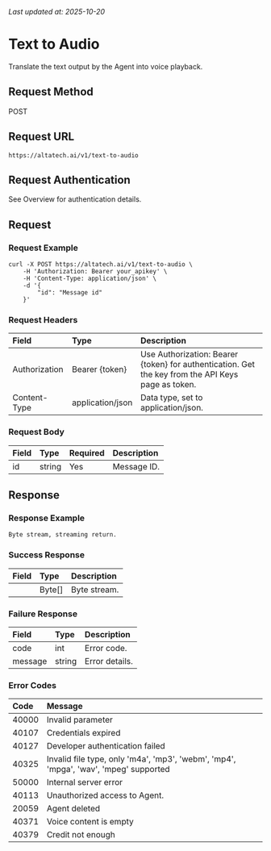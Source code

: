 _Last updated at: 2025-10-20_

# **Text to Audio**

Translate the text output by the Agent into voice playback.

## **Request Method**

POST

## **Request URL**

`https://altatech.ai/v1/text-to-audio`

## **Request Authentication**

See Overview for authentication details.

## **Request**

### **Request Example**

```
curl -X POST https://altatech.ai/v1/text-to-audio \ 
	-H 'Authorization: Bearer your_apikey' \ 
	-H 'Content-Type: application/json' \ 
	-d '{
		"id": "Message id"
	}'
```

### **Request Headers**

| Field | Type | Description |
| :---- | :---- | :---- |
| Authorization | Bearer {token} | Use Authorization: Bearer {token} for authentication. Get the key from the API Keys page as token. |
| Content-Type | application/json | Data type, set to application/json. |

### **Request Body**

| Field | Type | Required | Description |
| :---- | :---- | :---- | :---- |
| id | string | Yes | Message ID. |

## **Response**

### **Response Example**

```
Byte stream, streaming return.
```

### **Success Response**

| Field | Type | Description |
| :---- | :---- | :---- |
|  | Byte\[\] | Byte stream. |

### **Failure Response**

| Field | Type | Description |
| :---- | :---- | :---- |
| code | int | Error code. |
| message | string | Error details. |

### **Error Codes**

| Code | Message |
| :---- | :---- |
| 40000 | Invalid parameter |
| 40107 | Credentials expired |
| 40127 | Developer authentication failed |
| 40325 | Invalid file type, only 'm4a', 'mp3', 'webm', 'mp4', 'mpga', 'wav', 'mpeg' supported |
| 50000 | Internal server error |
| 40113 | Unauthorized access to Agent. |
| 20059 | Agent deleted |
| 40371 | Voice content is empty |
| 40379 | Credit not enough |
